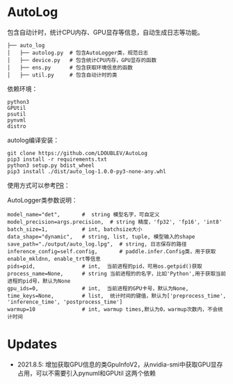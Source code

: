 
# AutoLog

包含自动计时，统计CPU内存、GPU显存等信息，自动生成日志等功能。
```
├── auto_log
│   ├── autolog.py  # 包含AutoLogger类，规范日志
│   ├── device.py   # 包含统计CPU内存，GPU显存的函数
│   ├── ens.py      # 包含获取环境信息的函数
│   ├── util.py     # 包含自动计时的类

```

依赖环境：
```
python3
GPUtil
psutil
pynvml
distro
```

autolog编译安装：
```
git clone https://github.com/LDOUBLEV/AutoLog
pip3 install -r requirements.txt
python3 setup.py bdist_wheel
pip3 install ./dist/auto_log-1.0.0-py3-none-any.whl
```


使用方式可以参考[PR](https://github.com/PaddlePaddle/PaddleOCR/pull/3182/files)：

AutoLogger类参数说明：
```
model_name="det",       #  string 模型名字，可自定义
model_precision=args.precision,  # string 精度，'fp32', 'fp16', 'int8'
batch_size=1,           # int, batchsize大小
data_shape="dynamic",   # string, list, tuple, 模型输入的shape
save_path="./output/auto_log.lpg",  # string, 日志保存的路径
inference_config=self.config,       # paddle.infer.Config类，用于获取enable_mkldnn, enable_trt等信息 
pids=pid,               # int,  当前进程的pid，可用os.getpid()获取
process_name=None,      # string 当前进程的的名字，比如'Python',用于获取当前进程的pid号，默认为None
gpu_ids=0,              # int,  当前进程的GPU卡号，默认为None,
time_keys=None,         # list,  统计时间的键值，默认为['preprocess_time', 'inference_time', 'postprocess_time']
warmup=10               # int, warmup times,默认为0，warmup次数内，不会统计时间
```

# Updates
- 2021.8.5: 增加获取GPU信息的类GpuInfoV2，从nvidia-smi中获取GPU显存占用，可以不需要引入pynuml和GPUtil 这两个依赖

